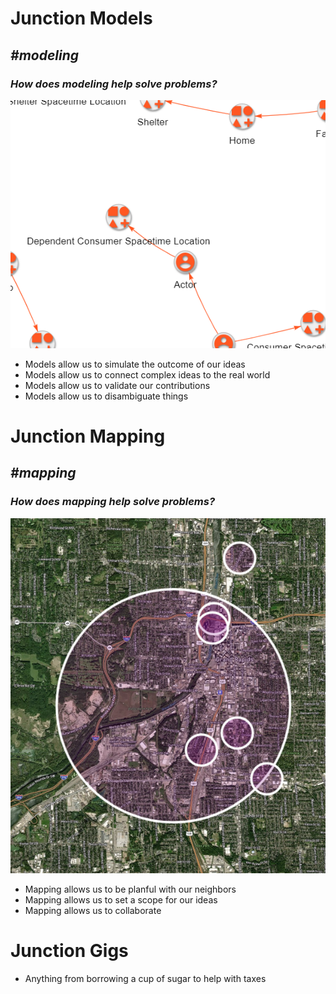 # Junction Models
## *#modeling*
### *How does modeling help solve problems?*
![model example image](model_example.png)
- Models allow us to simulate the outcome of our ideas
- Models allow us to connect complex ideas to the real world
- Models allow us to validate our contributions
- Models allow us to disambiguate things

# Junction Mapping
## *#mapping*
### *How does mapping help solve problems?*
![map example image](mapping_example.png)
- Mapping allows us to be planful with our neighbors
- Mapping allows us to set a scope for our ideas
- Mapping allows us to collaborate


# Junction Gigs
- Anything from borrowing a cup of sugar to help with taxes